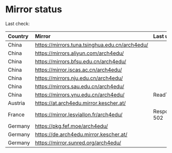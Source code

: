<script src="./time.js"></script>
# Mirror status
Last check: <script type="text/javascript">localize(1697632483.8350596);</script>

|Country|Mirror|Last update|
|:------|:-----|:----------|
|China|https://mirrors.tuna.tsinghua.edu.cn/arch4edu/|<script type="text/javascript">localize(1697610764);</script>|
|China|https://mirrors.aliyun.com/arch4edu/|<script type="text/javascript">localize(1697610764);</script>|
|China|https://mirrors.bfsu.edu.cn/arch4edu/|<script type="text/javascript">localize(1697481218);</script>|
|China|https://mirror.iscas.ac.cn/arch4edu/|<script type="text/javascript">localize(1697567745);</script>|
|China|https://mirrors.nju.edu.cn/arch4edu/|<script type="text/javascript">localize(1697567745);</script>|
|China|https://mirrors.sau.edu.cn/arch4edu/|<script type="text/javascript">localize(1697610764);</script>|
|China|https://mirrors.ynu.edu.cn/arch4edu/|ReadTimeout|
|Austria|https://at.arch4edu.mirror.kescher.at/|<script type="text/javascript">localize(1697610764);</script>|
|France|https://mirror.lesviallon.fr/arch4edu/|Response 502|
|Germany|https://pkg.fef.moe/arch4edu/|<script type="text/javascript">localize(1697610764);</script>|
|Germany|https://de.arch4edu.mirror.kescher.at/|<script type="text/javascript">localize(1697610764);</script>|
|Germany|https://mirror.sunred.org/arch4edu/|<script type="text/javascript">localize(1697610764);</script>|

<script src="./tablefilter/tablefilter.js"></script>
<script src="./table.js"></script>